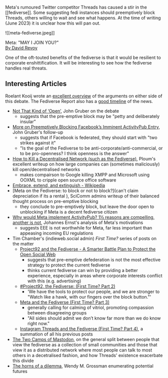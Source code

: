 Meta's rumoured Twitter competitor Threads has caused a stir in the [[fediverse]]. Some suggesting fedi instances should preemptively block Threads, others willing to wait and see what happens.  At the time of writing (June 2023) it is unclear how this will pan out.

![[meta-fediverse.jpeg]]

Meta: "MAY I JOIN YOU?"  
[By David Revoy](https://framapiaf.org/@davidrevoy/110583258129951932)

One of the oft-touted benefits of the fediverse is that it would be resilient to corporate enshittification. It will be interesting to see how the fediverse handles real threats.

## Interesting Articles

Roelant Kooij wrote an [excellent overview](https://roelant.net/en/2023/interesting-reads-on-meta-vs-fediverse/) of the arguments on either side of this debate.  The Fediverse Report also has a [good timeline](https://fediversereport.com/last-week-in-the-fediverse-episode-24/) of the news.

- [Not That Kind of ‘Open’](https://fedipact.online/), John Gruber on the debate 
	- suggests that the pre-emptive block may be "petty and deliberately insular"
- [More on Preemptively Blocking Facebook’s Imminent ActivityPub Entry](https://daringfireball.net/2023/06/more_on_preemptively_blocking), John Gruber's follow-up
	- suggests that if Facebook is federated, they should start with "two strikes against it"
	- "Is the goal of the Fediverse to be anti-corporate/anti-commercial, or to be pro-openness? I think openness is the answer"
- [How to Kill a Decentralised Network (such as the Fediverse)](https://ploum.net/2023-06-23-how-to-kill-decentralised-networks.html), Ploum's excellent writeup on how large companies can (sometimes maliciously) kill open/decentralised networks
	- makes compairson to Google killing XMPP and Microsoft using OOXML to cripple open source office software
- [Embrace, extend, and extinguish - Wikipedia](https://en.wikipedia.org/wiki/Embrace,_extend,_and_extinguish)
- [Meta on the Fediverse: to block or not to block?](can't claim depreciation if its a rental ), SciComm admins writeup of their balanced thought process on pre-emptive blocking
	- they conclude to pre-emptively block, but leave the door open to unblocking if Meta is a decent fediverse citizen
- [Why would Meta implement ActivityPub? 1½ reasons are compelling, another is not](https://reb00ted.org/tech/20230625-meta-why-activitypub/), Johannes Ernst's analysis of Meta's motivations
	- suggests EEE is not worthwhile for Meta, far less important than appeasing incoming EU regulations
- Tim Chamber's (indieweb.social admin) *First Time?* series of posts on the matter
	- [Project92 and the Fediverse - A Smarter Battle Plan to Protect the Open Social Web](https://www.timothychambers.net/2023/06/23/project-and-the.html)
		- suggests that pre-emptive defederation is not the most effective strategy to protect the current fediverse
		- thinks current fediverse can win by providing a better experience, especially in areas where corporate interests conflict with this (e.g. advertising)
	- [#Project92, the Fediverse: (First Time? Part 2)](https://www.timothychambers.net/2023/06/25/project-the-fediverse.html)
		- 'We have the tools to protect our people, and we are stronger to "Watch like a hawk, with our fingers over the block button."'
	- [Meta and the Fediverse (First Time? Part 3)](https://www.timothychambers.net/2023/06/30/meta-and-the.html)
		- generally calling for calming of vitriol, promoting compassion between disagreeing groups
		- "All sides should admit we don’t know far more than we do know right now."
	- [Instagram Threads and the Fediverse (First Time? Part 4)](https://www.timothychambers.net/2023/07/03/instagram-threads-and.html), a summation of all his previous posts
- [The Two Camps of Mastodon](https://heat-shield.space/mastodon_two_camps.html), on the general split between people that view the fediverse as a collection of small communities and those that view it as a distributed network where most people can talk to most others in a decetralised fashion, and how Threads' existence exacerbate this divide
- [The horns of a dilemma](https://netwars.pelicancrossing.net/2023/06/30/the-horns-of-a-dilemma/), Wendy M. Grossman enumerating potential futures
